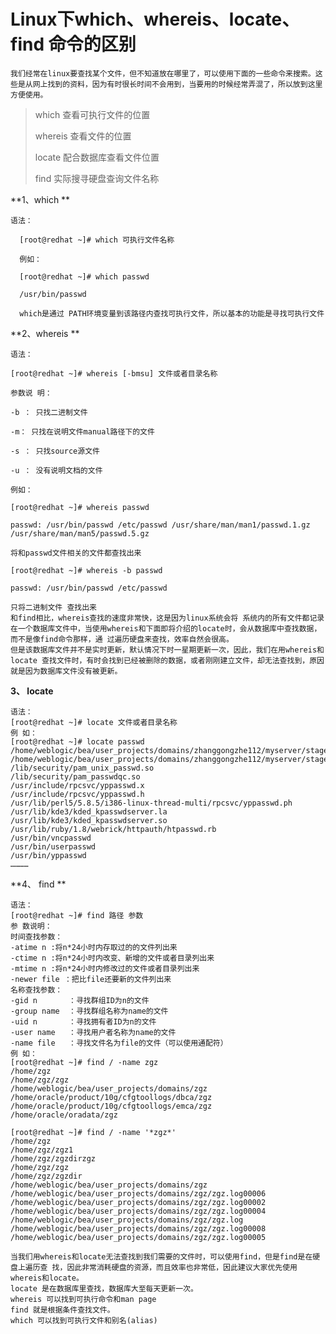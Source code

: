 #  Linux下which、whereis、locate、find 命令的区别 

    我们经常在linux要查找某个文件，但不知道放在哪里了，可以使用下面的一些命令来搜索。这些是从网上找到的资料，因为有时很长时间不会用到，当要用的时候经常弄混了，所以放到这里方便使用。 


>   which        查看可执行文件的位置 
>   
>  whereis       查看文件的位置   
>  
>  locate        配合数据库查看文件位置 
>  
>  find          实际搜寻硬盘查询文件名称 



**1、which **
  
```  
语法：
  
  [root@redhat ~]# which 可执行文件名称 
  
  例如： 
  
  [root@redhat ~]# which passwd 
  
  /usr/bin/passwd 
  
  which是通过 PATH环境变量到该路径内查找可执行文件，所以基本的功能是寻找可执行文件
  ```

**2、whereis **
```
语法： 

[root@redhat ~]# whereis [-bmsu] 文件或者目录名称 

参数说 明： 

-b ： 只找二进制文件 

-m： 只找在说明文件manual路径下的文件 

-s ： 只找source源文件 

-u ： 没有说明文档的文件 

例如： 

[root@redhat ~]# whereis passwd 

passwd: /usr/bin/passwd /etc/passwd /usr/share/man/man1/passwd.1.gz /usr/share/man/man5/passwd.5.gz 

将和passwd文件相关的文件都查找出来 

[root@redhat ~]# whereis -b passwd 

passwd: /usr/bin/passwd /etc/passwd 

只将二进制文件 查找出来
和find相比，whereis查找的速度非常快，这是因为linux系统会将 系统内的所有文件都记录在一个数据库文件中，当使用whereis和下面即将介绍的locate时，会从数据库中查找数据，而不是像find命令那样，通 过遍历硬盘来查找，效率自然会很高。 
但是该数据库文件并不是实时更新，默认情况下时一星期更新一次，因此，我们在用whereis和locate 查找文件时，有时会找到已经被删除的数据，或者刚刚建立文件，却无法查找到，原因就是因为数据库文件没有被更新。 

```
**3、 locate** 
```
语法： 
[root@redhat ~]# locate 文件或者目录名称 
例 如： 
[root@redhat ~]# locate passwd 
/home/weblogic/bea/user_projects/domains/zhanggongzhe112/myserver/stage/_appsdir_DB_war/DB.war/jsp/as/user/passwd.jsp 
/home/weblogic/bea/user_projects/domains/zhanggongzhe112/myserver/stage/_appsdir_admin_war/admin.war/jsp/platform/passwd.jsp 
/lib/security/pam_unix_passwd.so 
/lib/security/pam_passwdqc.so 
/usr/include/rpcsvc/yppasswd.x 
/usr/include/rpcsvc/yppasswd.h 
/usr/lib/perl5/5.8.5/i386-linux-thread-multi/rpcsvc/yppasswd.ph 
/usr/lib/kde3/kded_kpasswdserver.la 
/usr/lib/kde3/kded_kpasswdserver.so 
/usr/lib/ruby/1.8/webrick/httpauth/htpasswd.rb 
/usr/bin/vncpasswd 
/usr/bin/userpasswd 
/usr/bin/yppasswd 
………… 
```
**4、 find **
```
语法： 
[root@redhat ~]# find 路径 参数 
参 数说明： 
时间查找参数： 
-atime n :将n*24小时内存取过的的文件列出来 
-ctime n :将n*24小时内改变、新增的文件或者目录列出来 
-mtime n :将n*24小时内修改过的文件或者目录列出来 
-newer file ：把比file还要新的文件列出来 
名称查找参数： 
-gid n       ：寻找群组ID为n的文件 
-group name  ：寻找群组名称为name的文件 
-uid n       ：寻找拥有者ID为n的文件 
-user name   ：寻找用户者名称为name的文件 
-name file   ：寻找文件名为file的文件（可以使用通配符） 
例 如： 
[root@redhat ~]# find / -name zgz 
/home/zgz 
/home/zgz/zgz 
/home/weblogic/bea/user_projects/domains/zgz 
/home/oracle/product/10g/cfgtoollogs/dbca/zgz 
/home/oracle/product/10g/cfgtoollogs/emca/zgz 
/home/oracle/oradata/zgz 

[root@redhat ~]# find / -name '*zgz*' 
/home/zgz 
/home/zgz/zgz1 
/home/zgz/zgzdirzgz 
/home/zgz/zgz 
/home/zgz/zgzdir 
/home/weblogic/bea/user_projects/domains/zgz 
/home/weblogic/bea/user_projects/domains/zgz/zgz.log00006 
/home/weblogic/bea/user_projects/domains/zgz/zgz.log00002 
/home/weblogic/bea/user_projects/domains/zgz/zgz.log00004 
/home/weblogic/bea/user_projects/domains/zgz/zgz.log 
/home/weblogic/bea/user_projects/domains/zgz/zgz.log00008 
/home/weblogic/bea/user_projects/domains/zgz/zgz.log00005 
```
    当我们用whereis和locate无法查找到我们需要的文件时，可以使用find，但是find是在硬盘上遍历查 找，因此非常消耗硬盘的资源，而且效率也非常低，因此建议大家优先使用whereis和locate。 
    locate 是在数据库里查找，数据库大至每天更新一次。 
    whereis 可以找到可执行命令和man page 
    find 就是根据条件查找文件。 
    which 可以找到可执行文件和别名(alias)
